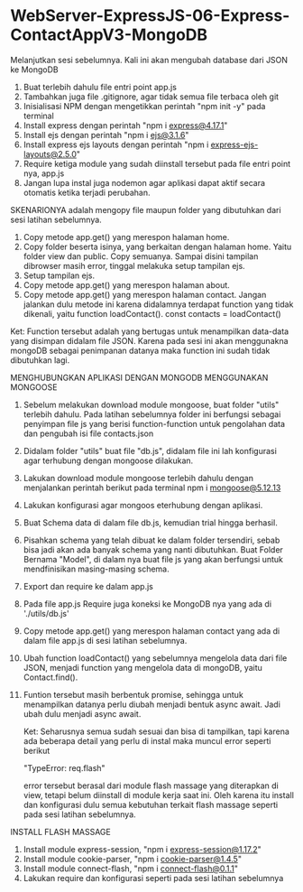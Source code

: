 # WebServer-ExpressJS-06-Express-ContactAppV3-MongoDB
Melanjutkan sesi sebelumnya.
Kali ini akan mengubah database dari JSON ke MongoDB

01. Buat terlebih dahulu file entri point app.js
02. Tambahkan juga file .gitignore, agar tidak semua file terbaca oleh git
03. Inisialisasi NPM dengan mengetikkan perintah "npm init -y" pada terminal
04. Install express dengan perintah "npm i express@4.17.1"
05. Install ejs dengan perintah "npm i ejs@3.1.6"
06. Install express ejs layouts dengan perintah "npm i express-ejs-layouts@2.5.0"
07. Require ketiga module yang sudah diinstall tersebut pada file entri point nya, app.js
08. Jangan lupa instal juga nodemon agar aplikasi dapat aktif secara otomatis ketika terjadi perubahan.

SKENARIONYA adalah mengopy file maupun folder yang dibutuhkan dari sesi latihan sebelumnya.

01. Copy metode app.get() yang merespon halaman home.
02. Copy folder beserta isinya, yang berkaitan dengan halaman home. Yaitu folder view dan public. Copy semuanya. Sampai disini tampilan dibrowser masih error, tinggal melakuka setup tampilan ejs.
03. Setup tampilan ejs.
04. Copy metode app.get() yang merespon halaman about.
05. Copy metode app.get() yang merespon halaman contact. Jangan jalankan dulu metode ini karena didalamnya terdapat function yang tidak dikenali, yaitu function loadContact().
const contacts = loadContact()

Ket: Function tersebut adalah yang bertugas untuk menampilkan data-data yang disimpan didalam file JSON. Karena pada sesi ini akan menggunakna mongoDB sebagai penimpanan datanya maka function ini sudah tidak dibutuhkan lagi.

MENGHUBUNGKAN APLIKASI DENGAN MONGODB MENGGUNAKAN MONGOOSE
01. Sebelum melakukan download module mongoose, buat folder "utils" terlebih dahulu. Pada latihan sebelumnya folder ini berfungsi sebagai penyimpan file js yang berisi function-function untuk pengolahan data dan pengubah isi file contacts.json
02. Didalam folder "utils" buat file "db.js", didalam file ini lah konfigurasi agar terhubung dengan mongoose dilakukan.
03. Lakukan download module mongoose terlebih dahulu dengan menjalankan perintah berikut pada terminal
    npm i mongoose@5.12.13
04. Lakukan konfigurasi agar mongoos eterhubung dengan aplikasi.

05. Buat Schema data di dalam file db.js, kemudian trial hingga berhasil.
06. Pisahkan schema yang telah dibuat ke dalam folder tersendiri, sebab bisa jadi akan ada banyak schema yang nanti dibutuhkan. Buat Folder Bernama "Model", di dalam nya buat file js yang akan berfungsi untuk mendfinisikan masing-masing schema.

07. Export dan require ke dalam app.js
08. Pada file app.js Require juga koneksi ke MongoDB nya yang ada di './utils/db.js'
09. Copy metode app.get() yang merespon halaman contact yang ada di dalam file app.js di sesi latihan sebelumnya.
10. Ubah function loadContact() yang sebelumnya mengelola data dari file JSON, menjadi function yang mengelola data di mongoDB, yaitu Contact.find().
11. Funtion tersebut masih berbentuk promise, sehingga untuk menampilkan datanya perlu diubah menjadi bentuk async await. Jadi ubah dulu menjadi async await.

    Ket:
    Seharusnya semua sudah sesuai dan bisa di tampilkan, tapi karena ada beberapa detail yang perlu di instal maka muncul error seperti berikut

    "TypeError: req.flash"

    error tersebut berasal dari module flash massage yang diterapkan di view, tetapi belum diinstall di module kerja saat ini. Oleh karena itu install dan konfigurasi dulu semua kebutuhan terkait flash massage seperti pada sesi latihan sebelumnya.

INSTALL FLASH MASSAGE
01. Install module express-session, "npm i express-session@1.17.2"
02. Install module cookie-parser, "npm i cookie-parser@1.4.5"
03. Install module connect-flash, "npm i connect-flash@0.1.1"
04. Lakukan require dan konfigurasi seperti pada sesi latihan sebelumnya
